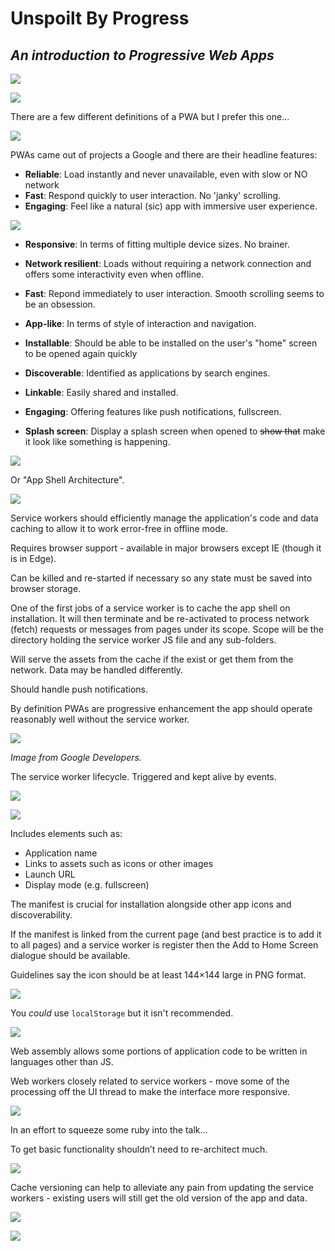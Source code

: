 # Unspoilt By Progress
## _An introduction to Progressive Web Apps_

![](./slides/01.png)

![](./slides/02.png)

There are a few different definitions of a PWA but I prefer this one...

![](./slides/03.png)

PWAs came out of projects a Google and there are their headline features:

* **Reliable**: Load instantly and never unavailable, even with slow or NO network
* **Fast**: Respond quickly to user interaction. No 'janky' scrolling.
* **Engaging**: Feel like a natural (sic) app with immersive user experience.

![](./slides/04.png)

* **Responsive**: In terms of fitting multiple device sizes. No brainer.

* **Network resilient**: Loads without requiring a network connection and offers some interactivity even when offline.

* **Fast**: Repond immediately to user interaction. Smooth scrolling seems to be an obsession.

* **App-like**: In terms of style of interaction and navigation.

* **Installable**: Should be able to be installed on the user's "home" screen to be opened again quickly

* **Discoverable**: Identified as applications by search engines.

* **Linkable**: Easily shared and installed.

* **Engaging**: Offering features like push notifications, fullscreen.

* **Splash screen**: Display a splash screen when opened to ~~show that~~ make it look like something is happening.

![](./slides/05.png)

Or "App Shell Architecture".

![](./slides/06.png)

Service workers should efficiently manage the application's code and data caching to allow it to work error-free in offline mode.

Requires browser support - available in major browsers except IE (though it is in Edge).

Can be killed and re-started if necessary so any state must be saved into browser storage.

One of the first jobs of a service worker is to cache the app shell on installation. It will then terminate and be re-activated to process network (fetch) requests or messages from pages under its scope. Scope will be the directory holding the service worker JS file and any sub-folders.

Will serve the assets from the cache if the exist or get them from the network. Data may be handled differently.

Should handle push notifications.

By definition PWAs are progressive enhancement the app should operate reasonably well without the service worker.

![](./slides/07.png)

_Image from Google Developers._

The service worker lifecycle. Triggered and kept alive by events.

![](./slides/08.png)

![](./slides/09.png)

Includes elements such as:

* Application name
* Links to assets such as icons or other images
* Launch URL
* Display mode (e.g. fullscreen)

The manifest is crucial for installation alongside other app icons and discoverability.

If the manifest is linked from the current page (and best practice is to add it to all pages) and a service worker is register then the Add to Home Screen dialogue should be available.

Guidelines say the icon should be at least 144×144 large in PNG format.

![](./slides/10.png)

You _could_ use `localStorage` but it isn't recommended.

![](./slides/11.png)

Web assembly allows some portions of application code to be written in languages other than JS.

Web workers closely related to service workers - move some of the processing off the UI thread to make the interface more responsive.

![](./slides/12.png)

In an effort to squeeze some ruby into the talk…

To get basic functionality shouldn’t need to re-architect much.

![](./slides/13.png)

Cache versioning can help to alleviate any pain from updating the service workers - existing users will still get the old version of the app and data.

![](./slides/14.png)

![](./slides/15.png)
